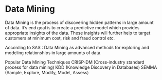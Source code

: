 # Data Mining

Data Mining is the process of discovering hidden patterns in large amount of data. It’s end goal is to create a predictive model which provides appropriate insights of the data. These insights will further help to target customers at minimum cost, risk and fraud control etc.

According to SAS :  Data Mining as advanced methods for exploring and modeling relationships in large amounts of data.

Popular Data Mining Techniques
CRISP-DM (Cross-industry standard process for data mining)
KDD (Knowledge Discovery in Databases)
SEMMA (Sample, Explore, Modify, Model, Assess)
